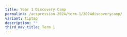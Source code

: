 ```yaml
---
title: Year 1 Discovery Camp
permalink: /acspression-2024/term-1/2024discoverycamp/
variant: tiptap
description: ""
third_nav_title: Term 1
---
```


